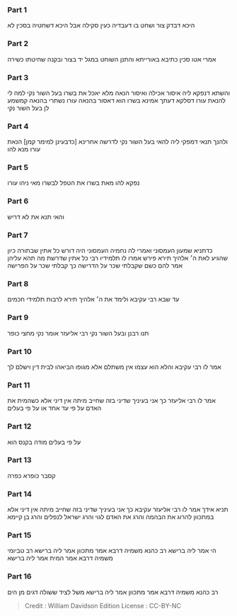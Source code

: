 
### Part 1
היכא דבדק צור ושחט בו דעבדיה כעין סקילה אבל היכא דשחטיה בסכין לא

### Part 2
אמרי אטו סכין כתיבא באורייתא והתנן השוחט במגל יד בצור ובקנה שחיטתו כשירה

### Part 3
והשתא דנפקא ליה איסור אכילה ואיסור הנאה מלא יאכל את בשרו בעל השור נקי למה לי להנאת עורו דסלקא דעתך אמינא בשרו הוא דאסור בהנאה עורו נשתרי בהנאה קמשמע לן בעל השור נקי

### Part 4
ולהנך תנאי דמפקי ליה להאי בעל השור נקי לדרשה אחרינא [כדבעינן למימר קמן] הנאת עורו מנא להו

### Part 5
נפקא להו מאת בשרו את הטפל לבשרו מאי ניהו עורו

### Part 6
והאי תנא את לא דריש

### Part 7
כדתניא שמעון העמסוני ואמרי לה נחמיה העמסוני היה דורש כל אתין שבתורה כיון שהגיע לאת ה׳ אלהיך תירא פירש אמרו לו תלמידיו רבי כל אתין שדרשת מה תהא עליהן אמר להם כשם שקבלתי שכר על הדרישה כך קבלתי שכר על הפרישה

### Part 8
עד שבא רבי עקיבא ולימד את ה׳ אלהיך תירא לרבות תלמידי חכמים

### Part 9
תנו רבנן ובעל השור נקי רבי אליעזר אומר נקי מחצי כופר

### Part 10
אמר לו רבי עקיבא והלא הוא עצמו אין משתלם אלא מגופו הביאהו לבית דין וישלם לך

### Part 11
אמר לו רבי אליעזר כך אני בעיניך שדיני בזה שחייב מיתה אין דיני אלא כשהמית את האדם על פי עד אחד או על פי בעלים

### Part 12
על פי בעלים מודה בקנס הוא

### Part 13
קסבר כופרא כפרה

### Part 14
תניא אידך אמר לו רבי אליעזר עקיבא כך אני בעיניך שדיני בזה שחייב מיתה אין דיני אלא במתכוון להרוג את הבהמה והרג את האדם לגוי והרג ישראל לנפלים והרג בן קיימא

### Part 15
הי אמר ליה ברישא רב כהנא משמיה דרבא אמר מתכוון אמר ליה ברישא רב טביומי משמיה דרבא אמר המית אמר ליה ברישא

### Part 16
רב כהנא משמיה דרבא אמר מתכוון אמר ליה ברישא משל לציד ששולה דגים מן הים

>Credit : William Davidson Edition
>License : CC-BY-NC